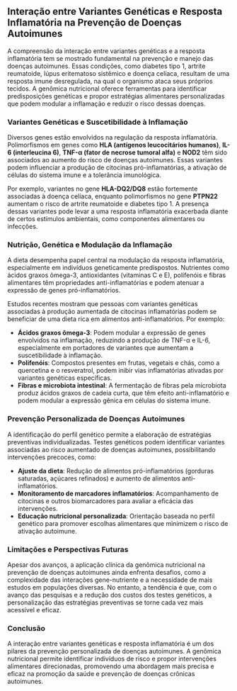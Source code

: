 
## Interação entre Variantes Genéticas e Resposta Inflamatória na Prevenção de Doenças Autoimunes

A compreensão da interação entre variantes genéticas e a resposta inflamatória tem se mostrado fundamental na prevenção e manejo das doenças autoimunes. Essas condições, como diabetes tipo 1, artrite reumatoide, lúpus eritematoso sistêmico e doença celíaca, resultam de uma resposta imune desregulada, na qual o organismo ataca seus próprios tecidos. A genômica nutricional oferece ferramentas para identificar predisposições genéticas e propor estratégias alimentares personalizadas que podem modular a inflamação e reduzir o risco dessas doenças.

### Variantes Genéticas e Suscetibilidade à Inflamação

Diversos genes estão envolvidos na regulação da resposta inflamatória. Polimorfismos em genes como **HLA (antígenos leucocitários humanos)**, **IL-6 (interleucina 6)**, **TNF-α (fator de necrose tumoral alfa)** e **NOD2** têm sido associados ao aumento do risco de doenças autoimunes. Essas variantes podem influenciar a produção de citocinas pró-inflamatórias, a ativação de células do sistema imune e a tolerância imunológica.

Por exemplo, variantes no gene **HLA-DQ2/DQ8** estão fortemente associadas à doença celíaca, enquanto polimorfismos no gene **PTPN22** aumentam o risco de artrite reumatoide e diabetes tipo 1. A presença dessas variantes pode levar a uma resposta inflamatória exacerbada diante de certos estímulos ambientais, como componentes alimentares ou infecções.

### Nutrição, Genética e Modulação da Inflamação

A dieta desempenha papel central na modulação da resposta inflamatória, especialmente em indivíduos geneticamente predispostos. Nutrientes como ácidos graxos ômega-3, antioxidantes (vitaminas C e E), polifenóis e fibras alimentares têm propriedades anti-inflamatórias e podem atenuar a expressão de genes pró-inflamatórios.

Estudos recentes mostram que pessoas com variantes genéticas associadas à produção aumentada de citocinas inflamatórias podem se beneficiar de uma dieta rica em alimentos anti-inflamatórios. Por exemplo:

- **Ácidos graxos ômega-3**: Podem modular a expressão de genes envolvidos na inflamação, reduzindo a produção de TNF-α e IL-6, especialmente em portadores de variantes que aumentam a suscetibilidade à inflamação.
- **Polifenóis**: Compostos presentes em frutas, vegetais e chás, como a quercetina e o resveratrol, podem inibir vias inflamatórias ativadas por variantes genéticas específicas.
- **Fibras e microbiota intestinal**: A fermentação de fibras pela microbiota produz ácidos graxos de cadeia curta, que têm efeito anti-inflamatório e podem modular a expressão gênica em células do sistema imune.

### Prevenção Personalizada de Doenças Autoimunes

A identificação do perfil genético permite a elaboração de estratégias preventivas individualizadas. Testes genéticos podem identificar variantes associadas ao risco aumentado de doenças autoimunes, possibilitando intervenções precoces, como:

- **Ajuste da dieta**: Redução de alimentos pró-inflamatórios (gorduras saturadas, açúcares refinados) e aumento de alimentos anti-inflamatórios.
- **Monitoramento de marcadores inflamatórios**: Acompanhamento de citocinas e outros biomarcadores para avaliar a eficácia das intervenções.
- **Educação nutricional personalizada**: Orientação baseada no perfil genético para promover escolhas alimentares que minimizem o risco de ativação autoimune.

### Limitações e Perspectivas Futuras

Apesar dos avanços, a aplicação clínica da genômica nutricional na prevenção de doenças autoimunes ainda enfrenta desafios, como a complexidade das interações gene-nutriente e a necessidade de mais estudos em populações diversas. No entanto, a tendência é que, com o avanço das pesquisas e a redução dos custos dos testes genéticos, a personalização das estratégias preventivas se torne cada vez mais acessível e eficaz.

### Conclusão

A interação entre variantes genéticas e resposta inflamatória é um dos pilares da prevenção personalizada de doenças autoimunes. A genômica nutricional permite identificar indivíduos de risco e propor intervenções alimentares direcionadas, promovendo uma abordagem mais precisa e eficaz na promoção da saúde e prevenção de doenças crônicas autoimunes.
```
